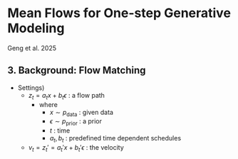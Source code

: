# Mean Flows for One-step Generative Modeling
Geng et al. 2025

## 3. Background: Flow Matching
- Settings)
  - $`z_t = a_t x + b_t \epsilon`$ : a flow path    
    - where
      - $`x\sim p_{\text{data}}`$ : given data
      - $`\epsilon\sim p_{\text{prior}}`$ : a prior
      - $`t`$ : time
      - $`a_t, b_t`$ : predefined time dependent schedules
  - $`v_t = z_t' = a_t' x + b_t' \epsilon`$ : the velocity